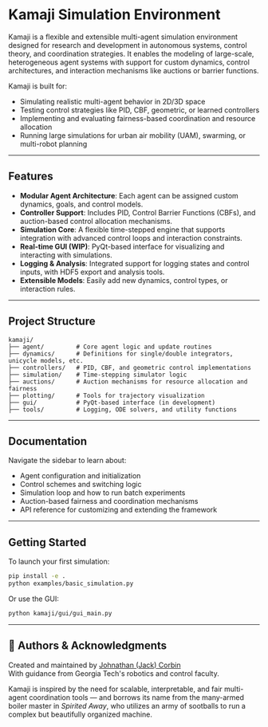# Kamaji Simulation Environment

Kamaji is a flexible and extensible multi-agent simulation environment designed for research and development in autonomous systems, control theory, and coordination strategies. It enables the modeling of large-scale, heterogeneous agent systems with support for custom dynamics, control architectures, and interaction mechanisms like auctions or barrier functions.

Kamaji is built for:

- Simulating realistic multi-agent behavior in 2D/3D space
- Testing control strategies like PID, CBF, geometric, or learned controllers
- Implementing and evaluating fairness-based coordination and resource allocation
- Running large simulations for urban air mobility (UAM), swarming, or multi-robot planning

---

## Features

- **Modular Agent Architecture**: Each agent can be assigned custom dynamics, goals, and control models.
- **Controller Support**: Includes PID, Control Barrier Functions (CBFs), and auction-based control allocation mechanisms.
- **Simulation Core**: A flexible time-stepped engine that supports integration with advanced control loops and interaction constraints.
- **Real-time GUI (WIP)**: PyQt-based interface for visualizing and interacting with simulations.
- **Logging & Analysis**: Integrated support for logging states and control inputs, with HDF5 export and analysis tools.
- **Extensible Models**: Easily add new dynamics, control types, or interaction rules.

---

## Project Structure

```plaintext
kamaji/
├── agent/         # Core agent logic and update routines
├── dynamics/      # Definitions for single/double integrators, unicycle models, etc.
├── controllers/   # PID, CBF, and geometric control implementations
├── simulation/    # Time-stepping simulator logic
├── auctions/      # Auction mechanisms for resource allocation and fairness
├── plotting/      # Tools for trajectory visualization
├── gui/           # PyQt-based interface (in development)
├── tools/         # Logging, ODE solvers, and utility functions
```

---

## Documentation

Navigate the sidebar to learn about:

- Agent configuration and initialization
- Control schemes and switching logic
- Simulation loop and how to run batch experiments
- Auction-based fairness and coordination mechanisms
- API reference for customizing and extending the framework

---

## Getting Started

To launch your first simulation:

```bash
pip install -e .
python examples/basic_simulation.py
```

Or use the GUI:

```bash
python kamaji/gui/gui_main.py
```

---

## 👥 Authors & Acknowledgments

Created and maintained by [Johnathan (Jack) Corbin](https://github.com/JCorbin406)  
With guidance from Georgia Tech's robotics and control faculty.

Kamaji is inspired by the need for scalable, interpretable, and fair multi-agent coordination tools — and borrows its name from the many-armed boiler master in *Spirited Away*, who utilizes an army of sootballs to run a complex but beautifully organized machine.
